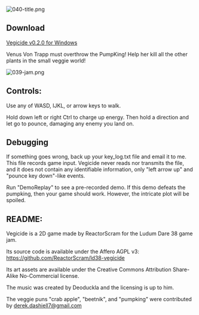 ![040-title.png](///raw/3e4/z/2294.png)

## Download

[Vegicide v0.2.0 for Windows](https://reactorscram.com/ld38/releases/vegicide-win32-v0.2.0.zip)

Venus Von Trapp must overthrow the PumpKing! Help her kill all the other plants in the small veggie world!

![039-jam.png](///raw/3e4/z/2297.png)

## Controls:

Use any of WASD, IJKL, or arrow keys to walk.

Hold down left or right Ctrl to charge up energy. Then hold a direction and let go to pounce, damaging any enemy you land on.

## Debugging

If something goes wrong, back up your key_log.txt file and email it to me. This file records game input. Vegicide never reads nor transmits the file, and it does not contain any identifiable information, only "left arrow up" and "pounce key down"-like events.

Run "DemoReplay" to see a pre-recorded demo. If this demo defeats the pumpking, then your game should work. However, the intricate plot will be spoiled.

## README:

Vegicide is a 2D game made by ReactorScram for the Ludum Dare 38 game jam.

Its source code is available under the Affero AGPL v3: https://github.com/ReactorScram/ld38-vegicide

Its art assets are available under the Creative Commons Attribution
Share-Alike No-Commercial license.

The music was created by Deoduckla and the licensing is up to him.

The veggie puns "crab apple", "beetnik", and "pumpking" were contributed by derek.dashiell7@gmail.com
